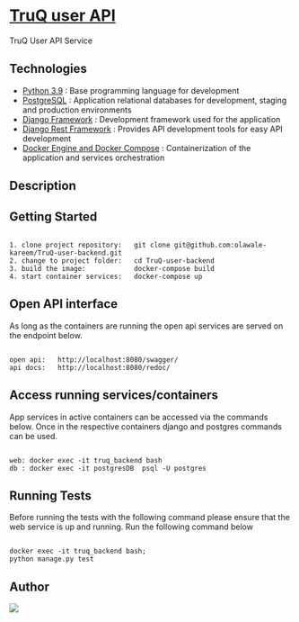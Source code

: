 # [TruQ user API](https://github.com/olawale-kareem/TruQ-user-backend)

TruQ User API Service

## Technologies

- [Python 3.9](https://python.org) : Base programming language for development
- [PostgreSQL](https://www.postgresql.org/) : Application relational databases for development, staging and production environments
- [Django Framework](https://www.djangoproject.com/) : Development framework used for the application
- [Django Rest Framework](https://www.django-rest-framework.org/) : Provides API development tools for easy API development
- [Docker Engine and Docker Compose](https://www.docker.com/) : Containerization of the application and services orchestration

## Description

## Getting Started

```

1. clone project repository:   git clone git@github.com:olawale-kareem/TruQ-user-backend.git
2. change to project folder:   cd TruQ-user-backend
3. build the image:            docker-compose build
4. start container services:   docker-compose up

```

## Open API interface

As long as the containers are running the open api services are served on the endpoint below.

```

open api:   http://localhost:8080/swagger/
api docs:   http://localhost:8080/redoc/

```

## Access running services/containers

App services in active containers can be accessed via the commands below. Once in the respective containers django and postgres commands can be used.

```

web: docker exec -it truq_backend bash
db : docker exec -it postgresDB  psql -U postgres

```

## Running Tests

Before running the tests with the following command please ensure that the web service is up and running. Run the following command below

```

docker exec -it truq_backend bash;
python manage.py test

```

## Author

[![](https://github.com/olawale-kareem.png)](https://github.com/olawale-kareem)
